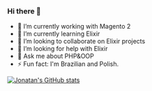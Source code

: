 ### Hi there 👋

- 🔭 I’m currently working with Magento 2
- 🌱 I’m currently learning Elixir
- 👯 I’m looking to collaborate on Elixir projects
- 🤔 I’m looking for help with Elixir
- 💬 Ask me about PHP&OOP
- ⚡ Fun fact: I'm Brazilian and Polish.

[![Jonatan's GitHub stats](https://github-readme-stats.vercel.app/api?username=jonatanrdsantos)](https://github.com/anuraghazra/github-readme-stats)



